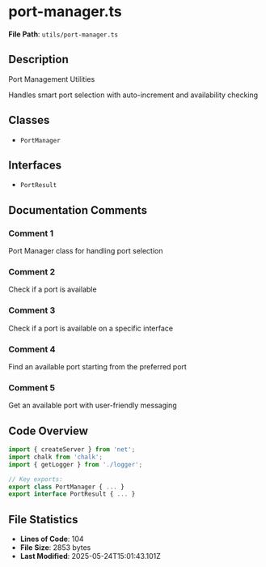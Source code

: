 # port-manager.ts

**File Path**: `utils/port-manager.ts`

## Description

Port Management Utilities
 
 Handles smart port selection with auto-increment and availability checking

## Classes

- `PortManager`

## Interfaces

- `PortResult`

## Documentation Comments

### Comment 1

Port Manager class for handling port selection

### Comment 2

Check if a port is available

### Comment 3

Check if a port is available on a specific interface

### Comment 4

Find an available port starting from the preferred port

### Comment 5

Get an available port with user-friendly messaging

## Code Overview

```typescript
import { createServer } from 'net';
import chalk from 'chalk';
import { getLogger } from './logger';

// Key exports:
export class PortManager { ... }
export interface PortResult { ... }
```

## File Statistics

- **Lines of Code**: 104
- **File Size**: 2853 bytes
- **Last Modified**: 2025-05-24T15:01:43.101Z

